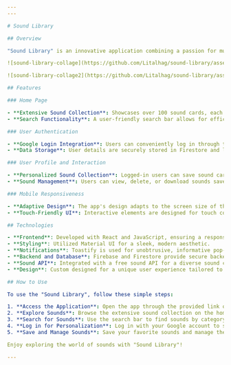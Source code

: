 ```yaml
---
---

# Sound Library

## Overview

"Sound Library" is an innovative application combining a passion for music and sound with advanced technology. This application offers users access to a vast collection of over 100 different sounds, sourced from an API. Designed for music enthusiasts and sound professionals alike, "Sound Library" provides a unique and interactive experience for exploring and utilizing a wide range of sounds. The application is fully responsive, ensuring a seamless experience across various devices, including mobile phones.

![sound-library-collage](https://github.com/Litalhag/sound-library/assets/130139673/cc3b7d40-1fed-4d0a-884c-e7be053f4e54)

![sound-library-collage2](https://github.com/Litalhag/sound-library/assets/130139673/e9dcab8f-731b-4c62-b8fa-acfa2f7c9942)

## Features

### Home Page

- **Extensive Sound Collection**: Showcases over 100 sound cards, each featuring audio, name, tags, image, and additional details.
- **Search Functionality**: A user-friendly search bar allows for efficient sound exploration by categories. Searching triggers an auto-scroll to display the relevant results.

### User Authentication

- **Google Login Integration**: Users can conveniently log in through their Google accounts. The navbar displays the user's Google account image, confirming successful login.
- **Data Storage**: User details are securely stored in Firestore and local storage. This includes the profile image, full name, email, and the account creation date in the Sound Library app.

### User Profile and Interaction

- **Personalized Sound Collection**: Logged-in users can save sound cards to their profiles. The UI dynamically updates to reflect saved sounds with a "remove sound" option.
- **Sound Management**: Users can view, delete, or download sounds saved in their profiles. Sound IDs are stored in Firestore and local storage under user details.

### Mobile Responsiveness

- **Adaptive Design**: The app's design adapts to the screen size of the device, providing an optimal viewing experience on tablets and smartphones.
- **Touch-Friendly UI**: Interactive elements are designed for touch control, ensuring easy navigation on touch-screen devices.

## Technologies

- **Frontend**: Developed with React and JavaScript, ensuring a responsive and interactive user interface.
- **Styling**: Utilized Material UI for a sleek, modern aesthetic.
- **Notifications**: Toastify is used for unobtrusive, informative pop-up messages.
- **Backend and Database**: Firebase and Firestore provide secure backend services and database functionality.
- **Sound API**: Integrated with a free sound API for a diverse sound collection.
- **Design**: Custom designed for a unique user experience tailored to sound enthusiasts, with a responsive layout for mobile devices.

## How to Use

To use the "Sound Library", follow these simple steps:

1. **Access the Application**: Open the app through the provided link or platform.
2. **Explore Sounds**: Browse the extensive sound collection on the home page.
3. **Search for Sounds**: Use the search bar to find sounds by category.
4. **Log in for Personalization**: Log in with your Google account to save sounds and manage your profile.
5. **Save and Manage Sounds**: Save your favorite sounds and manage them in your personal profile, accessible on any device.

Enjoy exploring the world of sounds with "Sound Library"!

---
```

